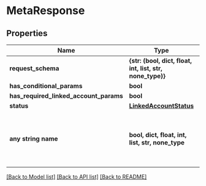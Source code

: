 # MetaResponse


## Properties
Name | Type | Description | Notes
------------ | ------------- | ------------- | -------------
**request_schema** | **{str: (bool, dict, float, int, list, str, none_type)}** |  | 
**has_conditional_params** | **bool** |  | 
**has_required_linked_account_params** | **bool** |  | 
**status** | [**LinkedAccountStatus**](LinkedAccountStatus.md) |  | [optional] 
**any string name** | **bool, dict, float, int, list, str, none_type** | any string name can be used but the value must be the correct type | [optional]

[[Back to Model list]](../README.md#documentation-for-models) [[Back to API list]](../README.md#documentation-for-api-endpoints) [[Back to README]](../README.md)


